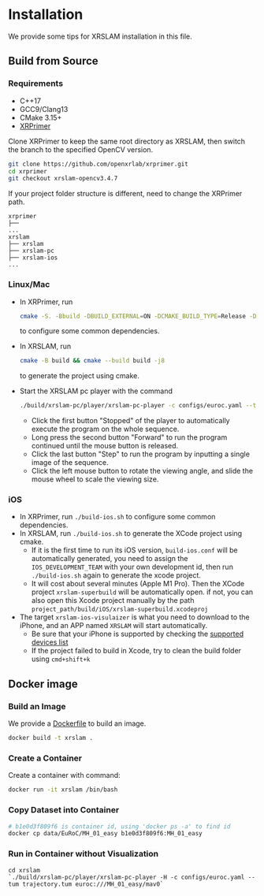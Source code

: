 # Installation

We provide some tips for XRSLAM installation in this file.

## Build from Source

### Requirements

* C++17
* GCC9/Clang13
* CMake 3.15+
* [XRPrimer](https://github.com/openxrlab/xrprimer)

Clone XRPrimer to keep the same root directory as XRSLAM, then switch the branch to the specified OpenCV version.

```bash
git clone https://github.com/openxrlab/xrprimer.git
cd xrprimer
git checkout xrslam-opencv3.4.7
```

If your project folder structure is different, need to change the XRPrimer path.

```
xrprimer
├──
...
xrslam
├── xrslam
├── xrslam-pc
├── xrslam-ios
...
```


### Linux/Mac

- In XRPrimer, run

  ```bash
  cmake -S. -Bbuild -DBUILD_EXTERNAL=ON -DCMAKE_BUILD_TYPE=Release -DENABLE_PRECOMPILED_HEADERS=OFF && cmake --build build --target install -j8
  ```

  to configure some common dependencies.
- In XRSLAM, run

  ```bash
  cmake -B build && cmake --build build -j8
  ```

  to generate the project using cmake.
- Start the XRSLAM pc player with the command

  ```bash
  ./build/xrslam-pc/player/xrslam-pc-player -c configs/euroc.yaml --tum trajectory.tum euroc:///data/EuRoC/MH_01_easy/mav0
  ```

  + Click the first button "Stopped" of the player to automatically execute the program on the whole sequence.
  + Long press the second button "Forward" to run the program continued until the mouse button is released.
  + Click the last button "Step" to run the program by inputting a single image of the sequence.
  + Click the left mouse button to rotate the viewing angle, and slide the mouse wheel to scale the viewing size.

### iOS

- In XRPrimer, run `./build-ios.sh` to configure some common dependencies.
- In XRSLAM, run `./build-ios.sh` to generate the XCode project using cmake.
  + If it is the first time to run its iOS version, `build-ios.conf` will be automatically generated, you need to assign the `IOS_DEVELOPMENT_TEAM` with your own development id, then run `./build-ios.sh` again to generate the xcode project.
  + It will cost about several minutes (Apple M1 Pro). Then the XCode project `xrslam-superbuild` will be automatically open. if not, you can also open this Xcode project manually by the path `project_path/build/iOS/xrslam-superbuild.xcodeproj`
- The target `xrslam-ios-visulaizer` is what you need to download to the iPhone, and an APP named `XRSLAM` will start automatically.
  + Be sure that your iPhone is supported by checking the [supported devices list](./supported_devices.md)
  + If the project failed to build in Xcode, try to clean the build folder using `cmd+shift+k`

## Docker image

### Build an Image

We provide a [Dockerfile](../../Dockerfile) to build an image.

```bash
docker build -t xrslam .
```

### Create a Container

Create a container with command:

```bash
docker run -it xrslam /bin/bash
```

### Copy Dataset into Container

```bash
# b1e0d3f809f6 is container id, using 'docker ps -a' to find id
docker cp data/EuRoC/MH_01_easy b1e0d3f809f6:MH_01_easy
```

### Run in Container without Visualization

```
cd xrslam
`./build/xrslam-pc/player/xrslam-pc-player -H -c configs/euroc.yaml --tum trajectory.tum euroc:///MH_01_easy/mav0`
```
